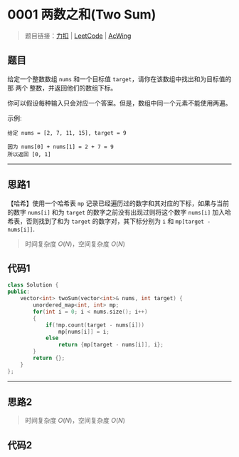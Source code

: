 # 0001 两数之和(Two Sum)

> 题目链接：[力扣](https://leetcode-cn.com/problems/two-sum/) | [LeetCode](https://leetcode.com/problems/two-sum/) | [AcWing](https://www.acwing.com/activity/content/problem/content/2326/1/)

## 题目

给定一个整数数组 `nums` 和一个目标值 `target`，请你在该数组中找出和为目标值的那 两个 整数，并返回他们的数组下标。

你可以假设每种输入只会对应一个答案。但是，数组中同一个元素不能使用两遍。

示例:

```plain
给定 nums = [2, 7, 11, 15], target = 9

因为 nums[0] + nums[1] = 2 + 7 = 9
所以返回 [0, 1]
```

---

## 思路1

【哈希】使用一个哈希表 `mp` 记录已经遍历过的数字和其对应的下标，如果与当前的数字 `nums[i]` 和为 `target` 的数字之前没有出现过则将这个数字 `nums[i]` 加入哈希表，否则找到了和为 `target` 的数字对，其下标分别为 `i` 和 `mp[target - nums[i]]`.

> 时间复杂度 $O(N)$，空间复杂度 $O(N)$

## 代码1

```cpp
class Solution {
public:
    vector<int> twoSum(vector<int>& nums, int target) {
        unordered_map<int, int> mp;
        for(int i = 0; i < nums.size(); i++)
        {
            if(!mp.count(target - nums[i]))
                mp[nums[i]] = i;
            else
                return {mp[target - nums[i]], i};
        }
        return {};
    }
};
```

---

## 思路2

> 时间复杂度 $O(N)$，空间复杂度 $O(N)$

## 代码2

```cpp

```
